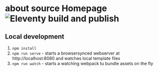 # about source Homepage ![Eleventy build and publish](https://github.com/aboutsource/as-homepage-2/workflows/Eleventy%20build%20and%20publish/badge.svg)

## Local development

1. `npm install`
2. `npm run serve` - starts a browsersynced webserver at http://localhost:8080 and watches local template files
3. `npm run watch` - starts a watching webpack tu bundle assets on the fly
